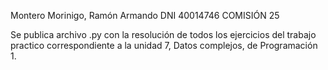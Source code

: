 Montero Morinigo, Ramón Armando 
DNI 40014746 
COMISIÓN 25 

Se publica archivo .py con la resolución de todos los ejercicios del trabajo practico correspondiente a la unidad 7, Datos complejos, de Programación 1.